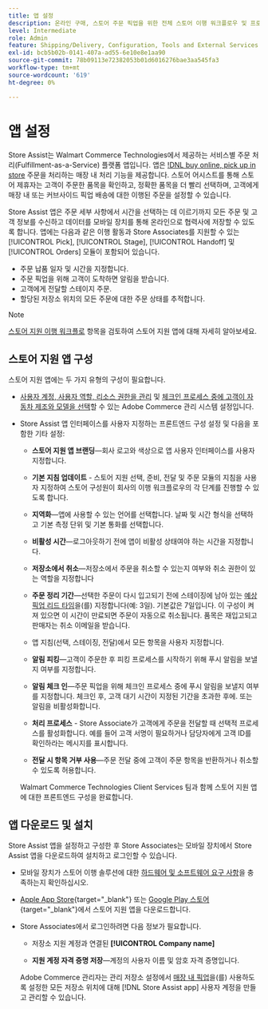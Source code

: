 ```yaml
---
title: 앱 설정
description: 온라인 구매, 스토어 주문 픽업을 위한 전체 스토어 이행 워크플로우 및 프로세스를 관리하려면  [!DNL Store Assist] 앱을 설정하십시오.
level: Intermediate
role: Admin
feature: Shipping/Delivery, Configuration, Tools and External Services
exl-id: bcb5b02b-0141-407a-ad55-6e10e8e1aa90
source-git-commit: 78b09113e72382053b01d6016276bae3aa545fa3
workflow-type: tm+mt
source-wordcount: '619'
ht-degree: 0%

---
```


# 앱 설정

Store Assist는 Walmart Commerce Technologies에서 제공하는 서비스별 주문 처리(Fulfillment-as-a-Service) 플랫폼 앱입니다. 앱은 [!DNL buy online, pick up in store](BOPI) 주문을 처리하는 매장 내 처리 기능을 제공합니다. 스토어 어시스트를 통해 스토어 제휴자는 고객이 주문한 품목을 확인하고, 정확한 품목을 더 빨리 선택하며, 고객에게 매장 내 또는 커브사이드 픽업 배송에 대한 이행된 주문을 설정할 수 있습니다.

Store Assist 앱은 주문 세부 사항에서 시간을 선택하는 데 이르기까지 모든 주문 및 고객 정보를 수신하고 데이터를 모바일 장치를 통해 온라인으로 협력사에 저장할 수 있도록 합니다. 앱에는 다음과 같은 이행 활동과 Store Associates를 지원할 수 있는 [!UICONTROL Pick], [!UICONTROL Stage], [!UICONTROL Handoff] 및 [!UICONTROL Orders] 모듈이 포함되어 있습니다.

- 주문 납품 일자 및 시간을 지정합니다.
- 주문 픽업을 위해 고객이 도착하면 알림을 받습니다.
- 고객에게 전달할 스테이지 주문.
- 할당된 저장소 위치의 모든 주문에 대한 주문 상태를 추적합니다.

>[!NOTE]
>
>[스토어 지원 이행 워크플로](store-assist-modules.md) 항목을 검토하여 스토어 지원 앱에 대해 자세히 알아보세요.

## 스토어 지원 앱 구성

스토어 지원 앱에는 두 가지 유형의 구성이 필요합니다.

- [사용자 계정, 사용자 역할, 리소스 권한을 관리](user-setup.md) 및 [체크인 프로세스 중에 고객이 자동차 제조와 모델을 선택](check-in-experience-setup.md)할 수 있는 Adobe Commerce 관리 시스템 설정입니다.

- Store Assist 앱 인터페이스를 사용자 지정하는 프론트엔드 구성 설정 및 다음을 포함한 기타 설정:

   - **스토어 지원 앱 브랜딩**—회사 로고와 색상으로 앱 사용자 인터페이스를 사용자 지정합니다.

   - **기본 지침 업데이트** - 스토어 지원 선택, 준비, 전달 및 주문 모듈의 지침을 사용자 지정하여 스토어 구성원이 회사의 이행 워크플로우의 각 단계를 진행할 수 있도록 합니다.

   - **지역화**—앱에 사용할 수 있는 언어를 선택합니다. 날짜 및 시간 형식을 선택하고 기본 측정 단위 및 기본 통화를 선택합니다.

   - **비활성 시간**—로그아웃하기 전에 앱이 비활성 상태여야 하는 시간을 지정합니다.

   - **저장소에서 취소**—저장소에서 주문을 취소할 수 있는지 여부와 취소 권한이 있는 역할을 지정합니다

   - **주문 정리 기간**—선택한 주문이 다시 입고되기 전에 스테이징에 남아 있는 [예상 픽업 리드 타임](enable-general.md#delivery-method-title-configuration)을(를) 지정합니다(예: 3일). 기본값은 7일입니다. 이 구성이 켜져 있으면 이 시간이 만료되면 주문이 자동으로 취소됩니다. 품목은 재입고되고 판매자는 취소 이메일을 받습니다.

   - 앱 지침(선택, 스테이징, 전달)에서 모든 항목을 사용자 지정합니다.

   - **알림 피킹**—고객이 주문한 후 피킹 프로세스를 시작하기 위해 푸시 알림을 보낼지 여부를 지정합니다.

   - **알림 체크 인**—주문 픽업을 위해 체크인 프로세스 중에 푸시 알림을 보낼지 여부를 지정합니다. 체크인 후, 고객 대기 시간이 지정된 기간을 초과한 후에. 또는 알림을 비활성화합니다.

   - **처리 프로세스** - Store Associate가 고객에게 주문을 전달할 때 선택적 프로세스를 활성화합니다. 예를 들어 고객 서명이 필요하거나 담당자에게 고객 ID를 확인하라는 메시지를 표시합니다.

   - **전달 시 항목 거부 사용**—주문 전달 중에 고객이 주문 항목을 반환하거나 취소할 수 있도록 허용합니다.

  Walmart Commerce Technologies Client Services 팀과 함께 스토어 지원 앱에 대한 프론트엔드 구성을 완료합니다.

## 앱 다운로드 및 설치

Store Assist 앱을 설정하고 구성한 후 Store Associates는 모바일 장치에서 Store Assist 앱을 다운로드하여 설치하고 로그인할 수 있습니다.

- 모바일 장치가 스토어 이행 솔루션에 대한 [하드웨어 및 소프트웨어 요구 사항](solution-requirements.md#store-assist-app-requirements)을 충족하는지 확인하십시오.

- [Apple App Store](https://apps.apple.com/us/app/store-assist-by-walmart/id1609281539){target="_blank"} 또는 [Google Play 스토어](https://play.google.com/store/apps/details?id=com.walmart.faas.storeassist){target="_blank"}에서 스토어 지원 앱을 다운로드합니다.

- Store Associates에서 로그인하려면 다음 정보가 필요합니다.

   - 저장소 지원 계정과 연결된 **[!UICONTROL Company name]**

   - **지원 계정 자격 증명 저장**—계정의 사용자 이름 및 암호 자격 증명입니다.

  Adobe Commerce 관리자는 관리 저장소 설정에서 [매장 내 픽업](merchant-store-configuration.md#pickup-location-configuration)을(를) 사용하도록 설정한 모든 저장소 위치에 대해 [!DNL Store Assist app] 사용자 계정을 만들고 관리할 수 있습니다.
